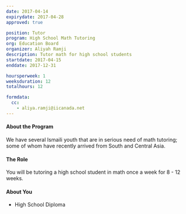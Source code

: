 ```yaml
---
date: 2017-04-14
expirydate: 2017-04-28
approved: true

position: Tutor
program: High School Math Tutoring
org: Education Board
organizer: Aliyah Ramji
description: Tutor math for high school students
startdate: 2017-04-15
enddate: 2017-12-31

hoursperweek: 1
weeksduration: 12
totalhours: 12

formdata:
  cc:
    - aliya.ramji@iicanada.net
---
```


#### About the Program

We have several Ismaili youth that are in serious need of math tutoring; some of whom have recently arrived from South and Central Asia.

#### The Role

You will be tutoring a high school student in math once a week for 8 - 12 weeks.

#### About You

- High School Diploma
